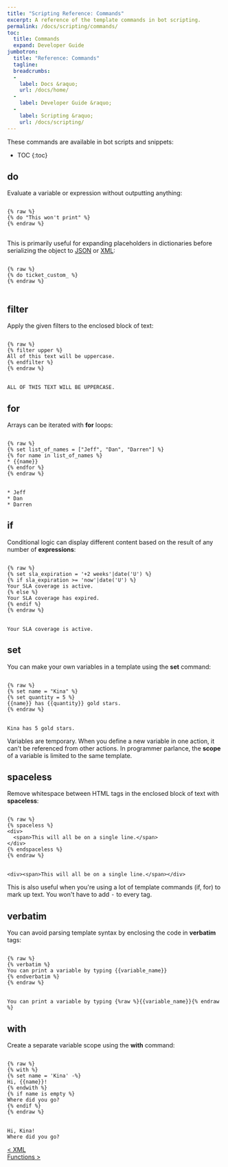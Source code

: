 ```yaml
---
title: "Scripting Reference: Commands"
excerpt: A reference of the template commands in bot scripting.
permalink: /docs/scripting/commands/
toc:
  title: Commands
  expand: Developer Guide
jumbotron:
  title: "Reference: Commands"
  tagline: 
  breadcrumbs:
  -
    label: Docs &raquo;
    url: /docs/home/
  -
    label: Developer Guide &raquo;
  -
    label: Scripting &raquo;
    url: /docs/scripting/
---
```


These commands are available in bot scripts and snippets:

* TOC
{:toc}

## do

Evaluate a variable or expression without outputting anything:

<pre>
<code class="language-twig">
{% raw %}
{% do "This won't print" %}
{% endraw %}
</code>
</pre>

This is primarily useful for expanding placeholders in dictionaries before serializing the object to [JSON](/docs/scripting/#json) or [XML](/docs/scripting/#xml):

<pre>
<code class="language-twig">
{% raw %}
{% do ticket_custom_ %}
{% endraw %}
</code>
</pre>

## filter

Apply the given filters to the enclosed block of text:

<pre>
<code class="language-twig">
{% raw %}
{% filter upper %}
All of this text will be uppercase.
{% endfilter %}
{% endraw %}
</code>
</pre>

```
ALL OF THIS TEXT WILL BE UPPERCASE.
```

## for

Arrays can be iterated with **for** loops:

<pre>
<code class="language-twig">
{% raw %}
{% set list_of_names = ["Jeff", "Dan", "Darren"] %}
{% for name in list_of_names %}
* {{name}}
{% endfor %}
{% endraw %}
</code>
</pre>

```
* Jeff
* Dan
* Darren
```

## if

Conditional logic can display different content based on the result of any number of **expressions**:

<pre>
<code class="language-twig">
{% raw %}
{% set sla_expiration = '+2 weeks'|date('U') %}
{% if sla_expiration >= 'now'|date('U') %}
Your SLA coverage is active.
{% else %}
Your SLA coverage has expired.
{% endif %}
{% endraw %}
</code>
</pre>

```
Your SLA coverage is active.
```

## set

You can make your own variables in a template using the **set** command:

<pre>
<code class="language-twig">
{% raw %}
{% set name = "Kina" %}
{% set quantity = 5 %}
{{name}} has {{quantity}} gold stars.
{% endraw %}
</code>
</pre>

```
Kina has 5 gold stars.
```

Variables are temporary. When you define a new variable in one action, it can't be referenced from other actions.  In programmer parlance, the **scope** of a variable is limited to the same template.


## spaceless

Remove whitespace between HTML tags in the enclosed block of text with **spaceless**:

<pre>
<code class="language-twig">
{% raw %}
{% spaceless %}
&lt;div&gt;
  &lt;span&gt;This will all be on a single line.&lt;/span&gt;
&lt;/div&gt;
{% endspaceless %}
{% endraw %}
</code>
</pre>

```
<div><span>This will all be on a single line.</span></div>
```

<div class="cerb-box note">
<p>This is also useful when you're using a lot of template commands (if, for) to mark up text. You won't have to add <tt>-</tt> to every tag.</p>
</div>

## verbatim

You can avoid parsing template syntax by enclosing the code in **verbatim** tags:

<pre>
<code class="language-twig">
{% raw %}
{% verbatim %}
You can print a variable by typing {{variable_name}}
{% endverbatim %}
{% endraw %}
</code>
</pre>

```
You can print a variable by typing {%raw %}{{variable_name}}{% endraw %}
```

## with

Create a separate variable scope using the **with** command:

<pre>
<code class="language-twig">
{% raw %}
{% with %}
{% set name = 'Kina' -%}
Hi, {{name}}!
{% endwith %}
{% if name is empty %}
Where did you go?
{% endif %}
{% endraw %}
</code>
</pre>

```
Hi, Kina!
Where did you go?
```

<div class="section-nav">
	<div class="left">
		<a href="/docs/scripting/xml/" class="prev">&lt; XML</a>
	</div>
	<div class="right align-right">
		<a href="/docs/scripting/functions/" class="prev">Functions &gt;</a>
	</div>
</div>
<div class="clear"></div>
